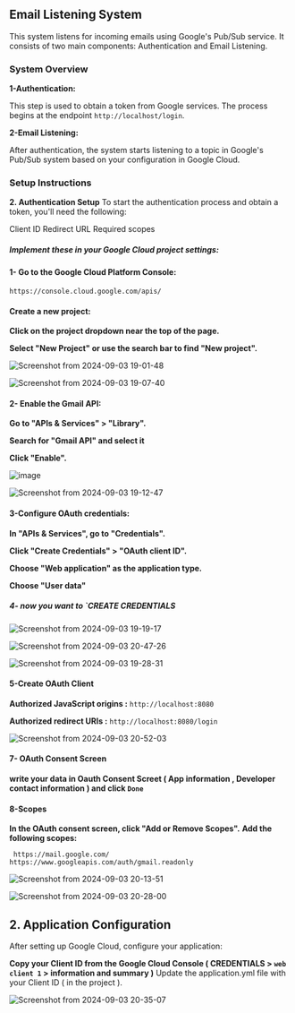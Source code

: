 ## Email Listening System

This system listens for incoming emails using Google's Pub/Sub service.
It consists of two main components: Authentication and Email Listening.

### System Overview

**1-Authentication:**

This step is used to obtain a token from Google services. 
The process begins at the endpoint `http://localhost/login`.

**2-Email Listening:** 

After authentication, the system starts listening to a topic in Google's Pub/Sub system based on your configuration in Google Cloud.

### Setup Instructions


**2. Authentication Setup**
To start the authentication process and obtain a token, you'll need the following:

Client ID
Redirect URL
Required scopes

##### Implement these in your Google Cloud project settings:

#### 1- Go to the Google Cloud Platform Console:
`https://console.cloud.google.com/apis/`

#### Create a new project:

**Click on the project dropdown near the top of the page.**

**Select "New Project" or use the search bar to find "New project".**

![Screenshot from 2024-09-03 19-01-48](https://github.com/user-attachments/assets/ad599b87-ef05-4323-a7eb-ecfd29fb3498)


![Screenshot from 2024-09-03 19-07-40](https://github.com/user-attachments/assets/8a1b7ac9-c9e2-4530-82b5-12aaec4f423e)


#### 2- Enable the Gmail API:

**Go to "APIs & Services" > "Library".**

**Search for "Gmail API" and select it**

**Click "Enable".**

![image](https://github.com/user-attachments/assets/2f1015f0-b293-42dc-be0f-e4add7016c2f)


![Screenshot from 2024-09-03 19-12-47](https://github.com/user-attachments/assets/09ca39a1-1057-4e02-a68a-013b1ea31882)

#### 3-Configure OAuth credentials:

**In "APIs & Services", go to "Credentials".**

**Click "Create Credentials" > "OAuth client ID".**

**Choose "Web application" as the application type.**

**Choose "User data"**

##### 4- now you want to `CREATE CREDENTIALS

![Screenshot from 2024-09-03 19-19-17](https://github.com/user-attachments/assets/5d172b0f-1be9-4055-ae59-c75927d5b7c2)

![Screenshot from 2024-09-03 20-47-26](https://github.com/user-attachments/assets/2f283c62-c4fc-4d37-b1a7-2f69f8488138)


![Screenshot from 2024-09-03 19-28-31](https://github.com/user-attachments/assets/eed1127e-12cd-4dc7-aa8a-f80c7e46406c)


 #### 5-Create OAuth Client

**Authorized JavaScript origins  :** `http://localhost:8080`

**Authorized redirect URIs :** `http://localhost:8080/login`

![Screenshot from 2024-09-03 20-52-03](https://github.com/user-attachments/assets/fa6f8b25-0f71-4db7-9327-945c6ea5d4a4)






#### 7- OAuth Consent Screen

**write your data in Oauth Consent Screet (  App information  ,  Developer contact information  ) and click `Done`**


#### 8-Scopes

**In the OAuth consent screen, click "Add or Remove Scopes".**
**Add the following scopes:**
 ```pach
  https://mail.google.com/
 https://www.googleapis.com/auth/gmail.readonly
```
![Screenshot from 2024-09-03 20-13-51](https://github.com/user-attachments/assets/08625df8-be93-4133-930d-46b4313358bc)



![Screenshot from 2024-09-03 20-28-00](https://github.com/user-attachments/assets/5266fbb2-1269-4ca3-be2d-1e8cb5072b9d)





  

## 2. Application Configuration

After setting up Google Cloud, configure your application:

**Copy your Client ID from the Google Cloud Console ( CREDENTIALS > `web client 1` >  information and summary  )**
Update the application.yml file with your Client ID ( in the project ).

  ![Screenshot from 2024-09-03 20-35-07](https://github.com/user-attachments/assets/50293595-3fe9-443f-bf4d-36507255602f)

